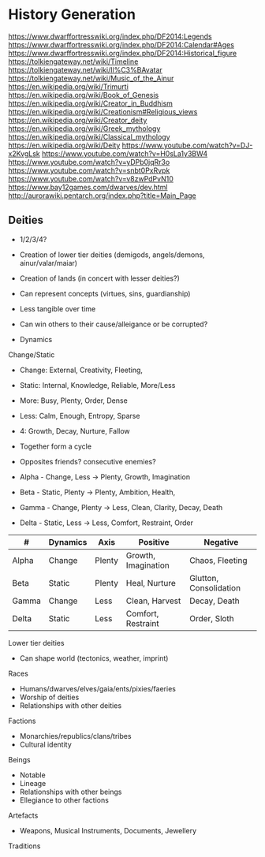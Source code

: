 # History Generation

https://www.dwarffortresswiki.org/index.php/DF2014:Legends
https://www.dwarffortresswiki.org/index.php/DF2014:Calendar#Ages
https://www.dwarffortresswiki.org/index.php/DF2014:Historical_figure
https://tolkiengateway.net/wiki/Timeline
https://tolkiengateway.net/wiki/Il%C3%BAvatar
https://tolkiengateway.net/wiki/Music_of_the_Ainur
https://en.wikipedia.org/wiki/Trimurti
https://en.wikipedia.org/wiki/Book_of_Genesis
https://en.wikipedia.org/wiki/Creator_in_Buddhism
https://en.wikipedia.org/wiki/Creationism#Religious_views
https://en.wikipedia.org/wiki/Creator_deity
https://en.wikipedia.org/wiki/Greek_mythology
https://en.wikipedia.org/wiki/Classical_mythology
https://en.wikipedia.org/wiki/Deity
https://www.youtube.com/watch?v=DJ-x2KvgLsk
https://www.youtube.com/watch?v=H0sLa1y3BW4
https://www.youtube.com/watch?v=yDPb0jqRr3o
https://www.youtube.com/watch?v=snbt0PxRvpk
https://www.youtube.com/watch?v=v8zwPdPvN10
https://www.bay12games.com/dwarves/dev.html
http://aurorawiki.pentarch.org/index.php?title=Main_Page

## Deities

- 1/2/3/4?
- Creation of lower tier deities (demigods, angels/demons, ainur/valar/maiar)
- Creation of lands (in concert with lesser deities?)
- Can represent concepts (virtues, sins, guardianship)
- Less tangible over time
- Can win others to their cause/alleigance or be corrupted?

- Dynamics

Change/Static

- Change: External, Creativity, Fleeting,
- Static: Internal, Knowledge, Reliable,
  More/Less
- More: Busy, Plenty, Order, Dense
- Less: Calm, Enough, Entropy, Sparse

- 4: Growth, Decay, Nurture, Fallow
- Together form a cycle
- Opposites friends? consecutive enemies?
- Alpha - Change, Less -> Plenty, Growth, Imagination
- Beta - Static, Plenty -> Plenty, Ambition, Health,
- Gamma - Change, Plenty -> Less, Clean, Clarity, Decay, Death
- Delta - Static, Less -> Less, Comfort, Restraint, Order

| #     | Dynamics | Axis   | Positive            | Negative               |
| ----- | -------- | ------ | ------------------- | ---------------------- |
| Alpha | Change   | Plenty | Growth, Imagination | Chaos, Fleeting        |
| Beta  | Static   | Plenty | Heal, Nurture       | Glutton, Consolidation |
| Gamma | Change   | Less   | Clean, Harvest      | Decay, Death           |
| Delta | Static   | Less   | Comfort, Restraint  | Order, Sloth           |

Lower tier deities

- Can shape world (tectonics, weather, imprint)

Races

- Humans/dwarves/elves/gaia/ents/pixies/faeries
- Worship of deities
- Relationships with other deities

Factions

- Monarchies/republics/clans/tribes
- Cultural identity

Beings

- Notable
- Lineage
- Relationships with other beings
- Ellegiance to other factions

Artefacts

- Weapons, Musical Instruments, Documents, Jewellery

Traditions
